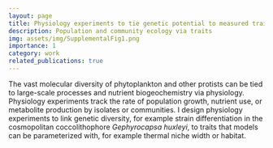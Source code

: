 ```yaml
---
layout: page
title: Physiology experiments to tie genetic potential to measured traits
description: Population and community ecology via traits
img: assets/img/SupplementalFig1.png
importance: 1
category: work
related_publications: true
---
```


The vast molecular diversity of phytoplankton and other protists can be tied to large-scale processes and nutrient biogeochemistry via physiology. Physiology experiments track the rate of population growth, nutrient use, or metabolite production by isolates or communities. I design physiology experiments to link genetic diversity, for example strain differentiation in the cosmopolitan coccolithophore _Gephyrocapsa huxleyi_, to traits that models can be parameterized with, for example thermal niche width or habitat.